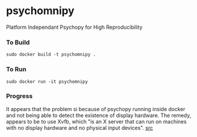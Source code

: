 
# psychomnipy
Platform Independant Psychopy for High Reproducibility

### To Build
`sudo docker build -t psychomnipy .`

### To Run
`sudo docker run -it psychomnipy`

### Progress
It appears that the problem si because of psychopy running inside docker and not being able to detect the existence of display hardware.
The remedy, appears to be to use Xvfb, which "is an X server that can run on machines with no display hardware and no physical input devices". [src](https://www3.physnet.uni-hamburg.de/physnet/Tru64-Unix/HTML/MAN/MAN1/0554___X.HTM)

